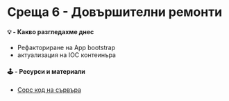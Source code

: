 # Среща 6 - Довършителни ремонти

#### 💡 - Какво разгледахме днес
- Рефакториране на App bootstrap
- актуализация на IOC контеинъра

#### 🕹️ - Ресурси и материали
 * [Сорс код на сървъра](./source/)